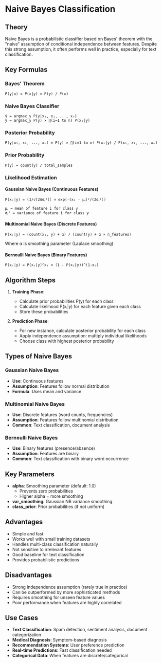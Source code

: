 # Naive Bayes Classification

## Theory
Naive Bayes is a probabilistic classifier based on Bayes' theorem with the "naive" assumption of conditional independence between features. Despite this strong assumption, it often performs well in practice, especially for text classification.

## Key Formulas

### Bayes' Theorem
```
P(y|x) = P(x|y) × P(y) / P(x)
```

### Naive Bayes Classifier
```
ŷ = argmax_y P(y|x₁, x₂, ..., xₙ)
ŷ = argmax_y P(y) × ∏(i=1 to n) P(xᵢ|y)
```

### Posterior Probability
```
P(y|x₁, x₂, ..., xₙ) = P(y) × ∏(i=1 to n) P(xᵢ|y) / P(x₁, x₂, ..., xₙ)
```

### Prior Probability
```
P(y) = count(y) / total_samples
```

### Likelihood Estimation

#### Gaussian Naive Bayes (Continuous Features)
```
P(xᵢ|y) = (1/√(2πσᵧ²)) × exp(-(xᵢ - μᵧ)²/(2σᵧ²))

μᵧ = mean of feature i for class y
σᵧ² = variance of feature i for class y
```

#### Multinomial Naive Bayes (Discrete Features)
```
P(xᵢ|y) = (count(xᵢ, y) + α) / (count(y) + α × n_features)
```
Where α is smoothing parameter (Laplace smoothing)

#### Bernoulli Naive Bayes (Binary Features)
```
P(xᵢ|y) = P(xᵢ|y)^xᵢ × (1 - P(xᵢ|y))^(1-xᵢ)
```

## Algorithm Steps
1. **Training Phase**:
   - Calculate prior probabilities P(y) for each class
   - Calculate likelihood P(xᵢ|y) for each feature given each class
   - Store these probabilities

2. **Prediction Phase**:
   - For new instance, calculate posterior probability for each class
   - Apply independence assumption: multiply individual likelihoods
   - Choose class with highest posterior probability

## Types of Naive Bayes

### Gaussian Naive Bayes
- **Use**: Continuous features
- **Assumption**: Features follow normal distribution
- **Formula**: Uses mean and variance

### Multinomial Naive Bayes
- **Use**: Discrete features (word counts, frequencies)
- **Assumption**: Features follow multinomial distribution
- **Common**: Text classification, document analysis

### Bernoulli Naive Bayes
- **Use**: Binary features (presence/absence)
- **Assumption**: Features are binary
- **Common**: Text classification with binary word occurrence

## Key Parameters
- **alpha**: Smoothing parameter (default: 1.0)
  - Prevents zero probabilities
  - Higher alpha = more smoothing
- **var_smoothing**: Gaussian NB variance smoothing
- **class_prior**: Prior probabilities (if not uniform)

## Advantages
- Simple and fast
- Works well with small training datasets
- Handles multi-class classification naturally
- Not sensitive to irrelevant features
- Good baseline for text classification
- Provides probabilistic predictions

## Disadvantages
- Strong independence assumption (rarely true in practice)
- Can be outperformed by more sophisticated methods
- Requires smoothing for unseen feature values
- Poor performance when features are highly correlated

## Use Cases
- **Text Classification**: Spam detection, sentiment analysis, document categorization
- **Medical Diagnosis**: Symptom-based diagnosis
- **Recommendation Systems**: User preference prediction
- **Real-time Predictions**: Fast classification needed
- **Categorical Data**: When features are discrete/categorical
